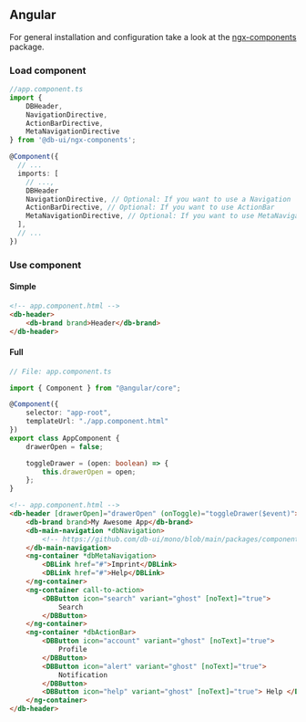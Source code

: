 ## Angular

For general installation and configuration take a look at the [ngx-components](https://www.npmjs.com/package/@db-ui/ngx-components) package.

### Load component

```ts app.component.ts
//app.component.ts
import {
	DBHeader,
	NavigationDirective,
	ActionBarDirective,
	MetaNavigationDirective
} from '@db-ui/ngx-components';

@Component({
  // ...
  imports: [
	// ...,
	DBHeader
    NavigationDirective, // Optional: If you want to use a Navigation
	ActionBarDirective, // Optional: If you want to use ActionBar
	MetaNavigationDirective, // Optional: If you want to use MetaNavigation
  ],
  // ...
})
```

### Use component

#### Simple

```html app.component.html
<!-- app.component.html -->
<db-header>
	<db-brand brand>Header</db-brand>
</db-header>
```

#### Full

```ts app.component.ts
// File: app.component.ts

import { Component } from "@angular/core";

@Component({
	selector: "app-root",
	templateUrl: "./app.component.html"
})
export class AppComponent {
	drawerOpen = false;

	toggleDrawer = (open: boolean) => {
		this.drawerOpen = open;
	};
}
```

```html app.component.html
<!-- app.component.html -->
<db-header [drawerOpen]="drawerOpen" (onToggle)="toggleDrawer($event)">
	<db-brand brand>My Awesome App</db-brand>
	<db-main-navigation *dbNavigation>
		<!-- https://github.com/db-ui/mono/blob/main/packages/components/src/components/main-navigation/docs/Angular.md -->
	</db-main-navigation>
	<ng-container *dbMetaNavigation>
		<DBLink href="#">Imprint</DBLink>
		<DBLink href="#">Help</DBLink>
	</ng-container>
	<ng-container call-to-action>
		<DBButton icon="search" variant="ghost" [noText]="true">
			Search
		</DBButton>
	</ng-container>
	<ng-container *dbActionBar>
		<DBButton icon="account" variant="ghost" [noText]="true">
			Profile
		</DBButton>
		<DBButton icon="alert" variant="ghost" [noText]="true">
			Notification
		</DBButton>
		<DBButton icon="help" variant="ghost" [noText]="true"> Help </DBButton>
	</ng-container>
</db-header>
```

